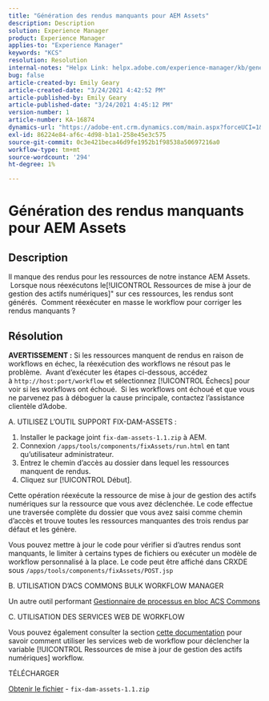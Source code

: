 ```yaml
---
title: "Génération des rendus manquants pour AEM Assets"
description: Description
solution: Experience Manager
product: Experience Manager
applies-to: "Experience Manager"
keywords: "KCS"
resolution: Resolution
internal-notes: "Helpx Link: helpx.adobe.com/experience-manager/kb/generating-the-missing-renditions-for-aem-assets.html"
bug: false
article-created-by: Emily Geary
article-created-date: "3/24/2021 4:42:52 PM"
article-published-by: Emily Geary
article-published-date: "3/24/2021 4:45:12 PM"
version-number: 1
article-number: KA-16874
dynamics-url: "https://adobe-ent.crm.dynamics.com/main.aspx?forceUCI=1&pagetype=entityrecord&etn=knowledgearticle&id=59bcb0f3-bf8c-eb11-a812-000d3a58b9d1"
exl-id: 86224e84-af6c-4d98-b1a1-258e45e3c575
source-git-commit: 0c3e421beca46d9fe1952b1f98538a50697216a0
workflow-type: tm+mt
source-wordcount: '294'
ht-degree: 1%

---
```


# Génération des rendus manquants pour AEM Assets

## Description


Il manque des rendus pour les ressources de notre instance AEM Assets.  Lorsque nous réexécutons le[!UICONTROL Ressources de mise à jour de gestion des actifs numériques]&quot; sur ces ressources, les rendus sont générés.  Comment réexécuter en masse le workflow pour corriger les rendus manquants ?


## Résolution


<b>AVERTISSEMENT :</b> Si les ressources manquent de rendus en raison de workflows en échec, la réexécution des workflows ne résout pas le problème.  Avant d’exécuter les étapes ci-dessous, accédez à `http://host:port/workflow` et sélectionnez [!UICONTROL Échecs] pour voir si les workflows ont échoué.  Si les workflows ont échoué et que vous ne parvenez pas à déboguer la cause principale, contactez l’assistance clientèle d’Adobe.

A. UTILISEZ L’OUTIL SUPPORT FIX-DAM-ASSETS :

1. Installer le package joint `fix-dam-assets-1.1.zip` à AEM.
2. Connexion `/apps/tools/components/fixAssets/run.html` en tant qu’utilisateur administrateur.
3. Entrez le chemin d’accès au dossier dans lequel les ressources manquent de rendus.
4. Cliquez sur [!UICONTROL Début].


Cette opération réexécute la ressource de mise à jour de gestion des actifs numériques sur la ressource que vous avez déclenchée. Le code effectue une traversée complète du dossier que vous avez saisi comme chemin d’accès et trouve toutes les ressources manquantes des trois rendus par défaut et les génère.

Vous pouvez mettre à jour le code pour vérifier si d’autres rendus sont manquants, le limiter à certains types de fichiers ou exécuter un modèle de workflow personnalisé à la place. Le code peut être affiché dans CRXDE sous `/apps/tools/components/fixAssets/POST.jsp`



B. UTILISATION D’ACS COMMONS BULK WORKFLOW MANAGER

Un autre outil performant [Gestionnaire de processus en bloc ACS Commons](https://adobe-consulting-services.github.io/acs-aem-commons/features/bulk-workflow-manager/index.html)



C. UTILISATION DES SERVICES WEB DE WORKFLOW

Vous pouvez également consulter la section [cette documentation](https://helpx.adobe.com/experience-manager/6-2/sites/developing/using/wf-program-interaction.html#Creating,%20Reading%20or%20Deleting%20Workflow%20Models) pour savoir comment utiliser les services web de workflow pour déclencher la variable [!UICONTROL Ressources de mise à jour de gestion des actifs numériques] workflow.

TÉLÉCHARGER

[Obtenir le fichier](https://helpx.adobe.com/content/dam/help/en/experience-manager/kb/generating-the-missing-renditions-for-aem-assets/_jcr_content/main-pars/download_section/download-1/fix-dam-assets-11.zip "fix-dam-assets-1.1.zip") - `fix-dam-assets-1.1.zip`
